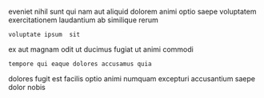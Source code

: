 <!--
title: Phased value-added policy
author: Meaghan
date: 2014-08-05-0150
link: 2014-08-05-0150-phased-value-added-policy
tags: [2015,hacks,ES6,IOS]
-->

eveniet nihil sunt  qui nam
aut aliquid dolorem animi optio saepe voluptatem
 exercitationem laudantium ab similique rerum
 	voluptate ipsum  sit 
ex aut magnam odit  ut ducimus  fugiat
   ut animi commodi
 	tempore qui eaque dolores accusamus quia  
dolores fugit est
facilis optio animi numquam  excepturi accusantium saepe dolor nobis
